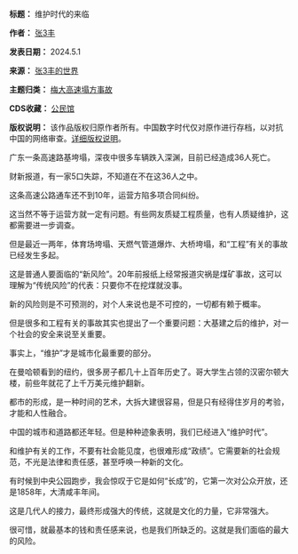 

**标题：** 维护时代的来临  

**作者：** [张3丰](https://chinadigitaltimes.net/space/张3丰)  

**发表日期：** 2024.5.1  

**来源：** [张3丰的世界](https://web.archive.org/web/https://mp.weixin.qq.com/s/-RHDy-AcwEcyxlOkDJPNoA)  

**主题归类：** [梅大高速塌方事故](https://chinadigitaltimes.net/space/梅大高速塌方事故)  

**CDS收藏：** [公民馆](https://chinadigitaltimes.net/space/%E5%85%AC%E6%B0%91%E9%A6%86)  

**版权说明：** 该作品版权归原作者所有。中国数字时代仅对原作进行存档，以对抗中国的网络审查。[详细版权说明](https://chinadigitaltimes.net/chinese/copyright)。


广东一条高速路基垮塌，深夜中很多车辆跌入深渊，目前已经造成36人死亡。


财新报道，有一家5口失踪，不知道在不在这36人之中。


这条高速公路通车还不到10年，运营方陷多项合同纠纷。


这当然不等于运营方就一定有问题。有些网友质疑工程质量，也有人质疑维护，这都需要进一步调查。


但是最近一两年，体育场垮塌、天燃气管道爆炸、大桥垮塌，和“工程”有关的事故已经发生多起。


这是普通人要面临的“新风险”。20年前报纸上经常报道灾祸是煤矿事故，这可以理解为“传统风险”的代表：只要你不在挖煤就没事。


新的风险则是不可预测的，对个人来说也是不可控的，一切都有赖于概率。


但是很多和工程有关的事故其实也提出了一个重要问题：大基建之后的维护，对一个社会的安全来说至关重要。


事实上，“维护”才是城市化最重要的部分。


在曼哈顿看到的纽约，很多房子都几十上百年历史了。哥大学生占领的汉密尔顿大楼，前些年就花了上千万美元维护翻新。


都市的形成，是一种时间的艺术，大拆大建很容易，但是只有经得住岁月的考验，才能和人性融合。


中国的城市和道路都还年轻。但是种种迹象表明，我们已经进入“维护时代”。


和维护有关的工作，不要有社会能见度，也很难形成“政绩”。它需要新的社会规范，不光是法律和责任感，甚至呼唤一种新的文化。


有时候到中央公园跑步，我会惊叹于它是如何“长成”的，它第一次对公众开放，还是1858年，大清咸丰年间。


这是几代人的接力，最终形成强大的传统，这就是文化的力量，它非常强大。


很可惜，就最基本的钱和责任感来说，也是我们所缺乏的。这就是我们面临的最大的风险。

